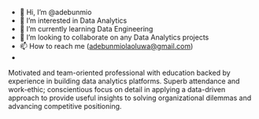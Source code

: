 - 👋 Hi, I’m @adebunmio
- 👀 I’m interested in Data Analytics
- 🌱 I’m currently learning Data Engineering
- 💞️ I’m looking to collaborate on any Data Analytics projects
- 📫 How to reach me (adebunmiolaoluwa@gmail.com)
- 
Motivated and team-oriented professional with education backed by experience in building data analytics platforms.
Superb attendance and work-ethic; conscientious focus on detail in applying a data-driven approach to provide useful
insights to solving organizational dilemmas and advancing competitive positioning.

<!---
adebunmio/adebunmio is a ✨ special ✨ repository because its `README.md` (this file) appears on your GitHub profile.
You can click the Preview link to take a look at your changes.
--->
